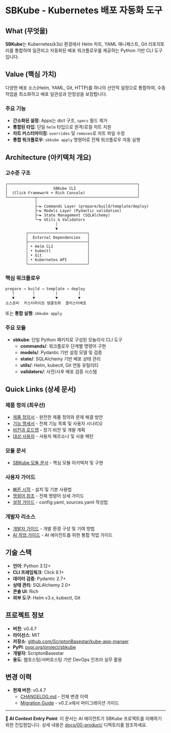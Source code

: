 # SBKube - Kubernetes 배포 자동화 도구

## What (무엇을)

**SBKube**는 Kubernetes(k3s) 환경에서 Helm 차트, YAML 매니페스트, Git 리포지토리를 통합하여 일관되고 자동화된 배포 워크플로우를 제공하는 Python 기반 CLI 도구입니다.

## Value (핵심 가치)

다양한 배포 소스(Helm, YAML, Git, HTTP)를 하나의 선언적 설정으로 통합하여, 수동 작업을 최소화하고 배포 일관성과 안정성을 보장합니다.

### 주요 기능

- **간소화된 설정**: Apps는 dict 구조, `specs` 필드 제거
- **통합된 타입**: 단일 `helm` 타입으로 원격/로컬 차트 지원
- **차트 커스터마이징**: `overrides` 및 `removes`로 차트 파일 수정
- **통합 워크플로우**: `sbkube apply` 명령어로 전체 워크플로우 자동 실행

## Architecture (아키텍처 개요)

### 고수준 구조

```
┌─────────────────────────────────────────────────────────┐
│                    SBKube CLI                           │
│  (Click Framework + Rich Console)                       │
└────────────┬────────────────────────────────────────────┘
             │
             ├─► Commands Layer (prepare/build/template/deploy)
             ├─► Models Layer (Pydantic validation)
             ├─► State Management (SQLAlchemy)
             └─► Utils & Validators
                      │
                      ▼
         ┌──────────────────────────┐
         │  External Dependencies   │
         ├──────────────────────────┤
         │ • Helm CLI               │
         │ • kubectl                │
         │ • Git                    │
         │ • Kubernetes API         │
         └──────────────────────────┘
```

### 핵심 워크플로우

```
prepare → build → template → deploy
   │        │         │         │
   ▼        ▼         ▼         ▼
소스준비  커스터마이징 템플릿화  클러스터배포
```

또는 **통합 실행**: `sbkube apply`

### 주요 모듈

- **sbkube**: 단일 Python 패키지로 구성된 모놀리식 CLI 도구
  - **commands/**: 워크플로우 단계별 명령어 구현
  - **models/**: Pydantic 기반 설정 모델 및 검증
  - **state/**: SQLAlchemy 기반 배포 상태 관리
  - **utils/**: Helm, kubectl, Git 연동 유틸리티
  - **validators/**: 사전/사후 배포 검증 시스템

## Quick Links (상세 문서)

### 제품 정의 (최우선)

- [제품 정의서](docs/00-product/product-definition.md) - 완전한 제품 정의와 문제 해결 방안
- [기능 명세서](docs/00-product/product-spec.md) - 전체 기능 목록 및 사용자 시나리오
- [비전과 로드맵](docs/00-product/vision-roadmap.md) - 장기 비전 및 개발 계획
- [대상 사용자](docs/00-product/target-users.md) - 사용자 페르소나 및 사용 패턴

### 모듈 문서

- [SBKube 모듈 문서](docs/10-modules/sbkube/MODULE.md) - 핵심 모듈 아키텍처 및 구현

### 사용자 가이드

- [빠른 시작](docs/01-getting-started/README.md) - 설치 및 기본 사용법
- [명령어 참조](docs/02-features/commands.md) - 전체 명령어 상세 가이드
- [설정 가이드](docs/03-configuration/README.md) - config.yaml, sources.yaml 작성법

### 개발자 리소스

- [개발자 가이드](docs/04-development/README.md) - 개발 환경 구성 및 기여 방법
- [AI 작업 가이드](CLAUDE.md) - AI 에이전트를 위한 통합 작업 가이드

## 기술 스택

- **언어**: Python 3.12+
- **CLI 프레임워크**: Click 8.1+
- **데이터 검증**: Pydantic 2.7+
- **상태 관리**: SQLAlchemy 2.0+
- **콘솔 UI**: Rich
- **외부 도구**: Helm v3.x, kubectl, Git

## 프로젝트 정보

- **버전**: v0.4.7
- **라이선스**: MIT
- **저장소**: [github.com/ScriptonBasestar/kube-app-manaer](https://github.com/ScriptonBasestar/kube-app-manaer)
- **PyPI**: [pypi.org/project/sbkube](https://pypi.org/project/sbkube/)
- **개발자**: ScriptonBasestar
- **용도**: 웹호스팅/서버호스팅 기반 DevOps 인프라 실무 활용

## 변경 이력

- **현재 버전**: v0.4.7
  - [CHANGELOG.md](CHANGELOG.md) - 전체 변경 이력
  - [Migration Guide](docs/MIGRATION.md) - v0.2.x에서 마이그레이션 가이드

______________________________________________________________________

**🎯 AI Context Entry Point**: 이 문서는 AI 에이전트가 SBKube 프로젝트를 이해하기 위한 진입점입니다. 상세 내용은 [docs/00-product/](docs/00-product/)
디렉토리를 참조하세요.
